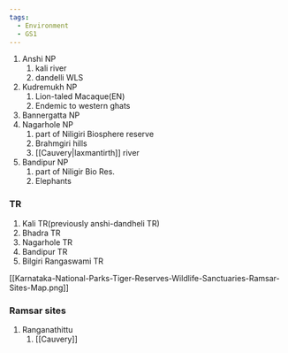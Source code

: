 ```yaml
---
tags:
  - Environment
  - GS1
---
```

1. Anshi NP
	1. kali river
	2. dandelli WLS
2. Kudremukh NP
	1. Lion-taled Macaque(EN)
	2. Endemic to western ghats
3. Bannergatta NP
4. Nagarhole NP
	1. part of Niligiri Biosphere reserve
	2. Brahmgiri hills
	3. [[Cauvery|laxmantirth]] river
5. Bandipur NP
	1. part of Niligir Bio Res.
	2. Elephants

### TR  
1. Kali TR(previously anshi-dandheli TR)
2. Bhadra TR
3. Nagarhole TR
4. Bandipur TR
5. Bilgiri Rangaswami TR


[[Karnataka-National-Parks-Tiger-Reserves-Wildlife-Sanctuaries-Ramsar-Sites-Map.png]]

### Ramsar sites
1. Ranganathittu
	1. [[Cauvery]]